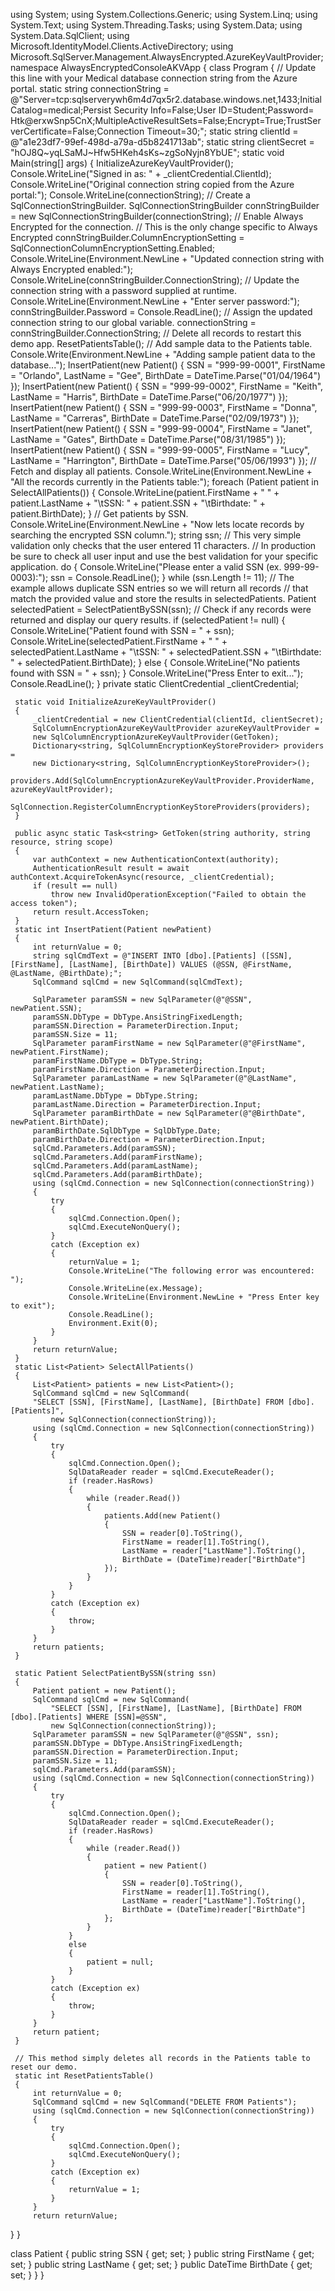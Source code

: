 using System;
 using System.Collections.Generic;
 using System.Linq;
 using System.Text;
 using System.Threading.Tasks;
 using System.Data;
 using System.Data.SqlClient;
 using Microsoft.IdentityModel.Clients.ActiveDirectory;
 using Microsoft.SqlServer.Management.AlwaysEncrypted.AzureKeyVaultProvider;
 namespace AlwaysEncryptedConsoleAKVApp
 {
 class Program
 {
     // Update this line with your Medical database connection string from the Azure portal.
     static string connectionString = @"Server=tcp:sqlserverywh6m4d7qx5r2.database.windows.net,1433;Initial Catalog=medical;Persist Security Info=False;User ID=Student;Password= Htk@erxwSnp5CnX;MultipleActiveResultSets=False;Encrypt=True;TrustServerCertificate=False;Connection Timeout=30;";
     static string clientId = @"a1e23df7-99ef-498d-a79a-d5b8241713ab";
     static string clientSecret = "hOJ8Q~yqLSaMJ~Hfw5HKeh4sKs~zgSoNyjn8YbUE";
     static void Main(string[] args)
     {
         InitializeAzureKeyVaultProvider();
         Console.WriteLine("Signed in as: " + _clientCredential.ClientId);
         Console.WriteLine("Original connection string copied from the Azure portal:");
         Console.WriteLine(connectionString);
         // Create a SqlConnectionStringBuilder.
         SqlConnectionStringBuilder connStringBuilder =
             new SqlConnectionStringBuilder(connectionString);
         // Enable Always Encrypted for the connection.
         // This is the only change specific to Always Encrypted
         connStringBuilder.ColumnEncryptionSetting =
             SqlConnectionColumnEncryptionSetting.Enabled;
         Console.WriteLine(Environment.NewLine + "Updated connection string with Always Encrypted enabled:");
         Console.WriteLine(connStringBuilder.ConnectionString);
         // Update the connection string with a password supplied at runtime.
         Console.WriteLine(Environment.NewLine + "Enter server password:");
         connStringBuilder.Password = Console.ReadLine();
         // Assign the updated connection string to our global variable.
         connectionString = connStringBuilder.ConnectionString;
         // Delete all records to restart this demo app.
         ResetPatientsTable();
         // Add sample data to the Patients table.
         Console.Write(Environment.NewLine + "Adding sample patient data to the database...");
         InsertPatient(new Patient()
         {
             SSN = "999-99-0001",
             FirstName = "Orlando",
             LastName = "Gee",
             BirthDate = DateTime.Parse("01/04/1964")
         });
         InsertPatient(new Patient()
         {
             SSN = "999-99-0002",
             FirstName = "Keith",
             LastName = "Harris",
             BirthDate = DateTime.Parse("06/20/1977")
         });
         InsertPatient(new Patient()
         {
             SSN = "999-99-0003",
             FirstName = "Donna",
             LastName = "Carreras",
             BirthDate = DateTime.Parse("02/09/1973")
         });
         InsertPatient(new Patient()
         {
             SSN = "999-99-0004",
             FirstName = "Janet",
             LastName = "Gates",
             BirthDate = DateTime.Parse("08/31/1985")
         });
         InsertPatient(new Patient()
         {
             SSN = "999-99-0005",
             FirstName = "Lucy",
             LastName = "Harrington",
             BirthDate = DateTime.Parse("05/06/1993")
         });
         // Fetch and display all patients.
         Console.WriteLine(Environment.NewLine + "All the records currently in the Patients table:");
         foreach (Patient patient in SelectAllPatients())
         {
             Console.WriteLine(patient.FirstName + " " + patient.LastName + "\tSSN: " + patient.SSN + "\tBirthdate: " + patient.BirthDate);
         }
         // Get patients by SSN.
         Console.WriteLine(Environment.NewLine + "Now lets locate records by searching the encrypted SSN column.");
         string ssn;
         // This very simple validation only checks that the user entered 11 characters.
         // In production be sure to check all user input and use the best validation for your specific application.
         do
         {
             Console.WriteLine("Please enter a valid SSN (ex. 999-99-0003):");
             ssn = Console.ReadLine();
         } while (ssn.Length != 11);
         // The example allows duplicate SSN entries so we will return all records
         // that match the provided value and store the results in selectedPatients.
         Patient selectedPatient = SelectPatientBySSN(ssn);
         // Check if any records were returned and display our query results.
         if (selectedPatient != null)
         {
             Console.WriteLine("Patient found with SSN = " + ssn);
             Console.WriteLine(selectedPatient.FirstName + " " + selectedPatient.LastName + "\tSSN: "
                 + selectedPatient.SSN + "\tBirthdate: " + selectedPatient.BirthDate);
         }
         else
         {
             Console.WriteLine("No patients found with SSN = " + ssn);
         }
         Console.WriteLine("Press Enter to exit...");
         Console.ReadLine();
     }
     private static ClientCredential _clientCredential;

     static void InitializeAzureKeyVaultProvider()
     {
         _clientCredential = new ClientCredential(clientId, clientSecret);
         SqlColumnEncryptionAzureKeyVaultProvider azureKeyVaultProvider =
         new SqlColumnEncryptionAzureKeyVaultProvider(GetToken);
         Dictionary<string, SqlColumnEncryptionKeyStoreProvider> providers =
         new Dictionary<string, SqlColumnEncryptionKeyStoreProvider>();
         providers.Add(SqlColumnEncryptionAzureKeyVaultProvider.ProviderName, azureKeyVaultProvider);
         SqlConnection.RegisterColumnEncryptionKeyStoreProviders(providers);
     }

     public async static Task<string> GetToken(string authority, string resource, string scope)
     {
         var authContext = new AuthenticationContext(authority);
         AuthenticationResult result = await authContext.AcquireTokenAsync(resource, _clientCredential);
         if (result == null)
             throw new InvalidOperationException("Failed to obtain the access token");
         return result.AccessToken;
     }
     static int InsertPatient(Patient newPatient)
     {
         int returnValue = 0;
         string sqlCmdText = @"INSERT INTO [dbo].[Patients] ([SSN], [FirstName], [LastName], [BirthDate]) VALUES (@SSN, @FirstName, @LastName, @BirthDate);";
         SqlCommand sqlCmd = new SqlCommand(sqlCmdText);

         SqlParameter paramSSN = new SqlParameter(@"@SSN", newPatient.SSN);
         paramSSN.DbType = DbType.AnsiStringFixedLength;
         paramSSN.Direction = ParameterDirection.Input;
         paramSSN.Size = 11;
         SqlParameter paramFirstName = new SqlParameter(@"@FirstName", newPatient.FirstName);
         paramFirstName.DbType = DbType.String;
         paramFirstName.Direction = ParameterDirection.Input;
         SqlParameter paramLastName = new SqlParameter(@"@LastName", newPatient.LastName);
         paramLastName.DbType = DbType.String;
         paramLastName.Direction = ParameterDirection.Input;
         SqlParameter paramBirthDate = new SqlParameter(@"@BirthDate", newPatient.BirthDate);
         paramBirthDate.SqlDbType = SqlDbType.Date;
         paramBirthDate.Direction = ParameterDirection.Input;
         sqlCmd.Parameters.Add(paramSSN);
         sqlCmd.Parameters.Add(paramFirstName);
         sqlCmd.Parameters.Add(paramLastName);
         sqlCmd.Parameters.Add(paramBirthDate);
         using (sqlCmd.Connection = new SqlConnection(connectionString))
         {
             try
             {
                 sqlCmd.Connection.Open();
                 sqlCmd.ExecuteNonQuery();
             }
             catch (Exception ex)
             {
                 returnValue = 1;
                 Console.WriteLine("The following error was encountered: ");
                 Console.WriteLine(ex.Message);
                 Console.WriteLine(Environment.NewLine + "Press Enter key to exit");
                 Console.ReadLine();
                 Environment.Exit(0);
             }
         }
         return returnValue;
     }
     static List<Patient> SelectAllPatients()
     {
         List<Patient> patients = new List<Patient>();
         SqlCommand sqlCmd = new SqlCommand(
         "SELECT [SSN], [FirstName], [LastName], [BirthDate] FROM [dbo].[Patients]",
             new SqlConnection(connectionString));
         using (sqlCmd.Connection = new SqlConnection(connectionString))
         {
             try
             {
                 sqlCmd.Connection.Open();
                 SqlDataReader reader = sqlCmd.ExecuteReader();
                 if (reader.HasRows)
                 {
                     while (reader.Read())
                     {
                         patients.Add(new Patient()
                         {
                             SSN = reader[0].ToString(),
                             FirstName = reader[1].ToString(),
                             LastName = reader["LastName"].ToString(),
                             BirthDate = (DateTime)reader["BirthDate"]
                         });
                     }
                 }
             }
             catch (Exception ex)
             {
                 throw;
             }
         }
         return patients;
     }

     static Patient SelectPatientBySSN(string ssn)
     {
         Patient patient = new Patient();
         SqlCommand sqlCmd = new SqlCommand(
             "SELECT [SSN], [FirstName], [LastName], [BirthDate] FROM [dbo].[Patients] WHERE [SSN]=@SSN",
             new SqlConnection(connectionString));
         SqlParameter paramSSN = new SqlParameter(@"@SSN", ssn);
         paramSSN.DbType = DbType.AnsiStringFixedLength;
         paramSSN.Direction = ParameterDirection.Input;
         paramSSN.Size = 11;
         sqlCmd.Parameters.Add(paramSSN);
         using (sqlCmd.Connection = new SqlConnection(connectionString))
         {
             try
             {
                 sqlCmd.Connection.Open();
                 SqlDataReader reader = sqlCmd.ExecuteReader();
                 if (reader.HasRows)
                 {
                     while (reader.Read())
                     {
                         patient = new Patient()
                         {
                             SSN = reader[0].ToString(),
                             FirstName = reader[1].ToString(),
                             LastName = reader["LastName"].ToString(),
                             BirthDate = (DateTime)reader["BirthDate"]
                         };
                     }
                 }
                 else
                 {
                     patient = null;
                 }
             }
             catch (Exception ex)
             {
                 throw;
             }
         }
         return patient;
     }

     // This method simply deletes all records in the Patients table to reset our demo.
     static int ResetPatientsTable()
     {
         int returnValue = 0;
         SqlCommand sqlCmd = new SqlCommand("DELETE FROM Patients");
         using (sqlCmd.Connection = new SqlConnection(connectionString))
         {
             try
             {
                 sqlCmd.Connection.Open();
                 sqlCmd.ExecuteNonQuery();
             }
             catch (Exception ex)
             {
                 returnValue = 1;
             }
         }
         return returnValue;
 }
 }

 class Patient
 {
     public string SSN { get; set; }
     public string FirstName { get; set; }
     public string LastName { get; set; }
     public DateTime BirthDate { get; set; }
 }
}

